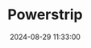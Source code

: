 ---
layout: post
title: Powerstrip
summary: 
date: '2024-08-29 11:33:00'
tags: [PC, Tools, Windows]
---